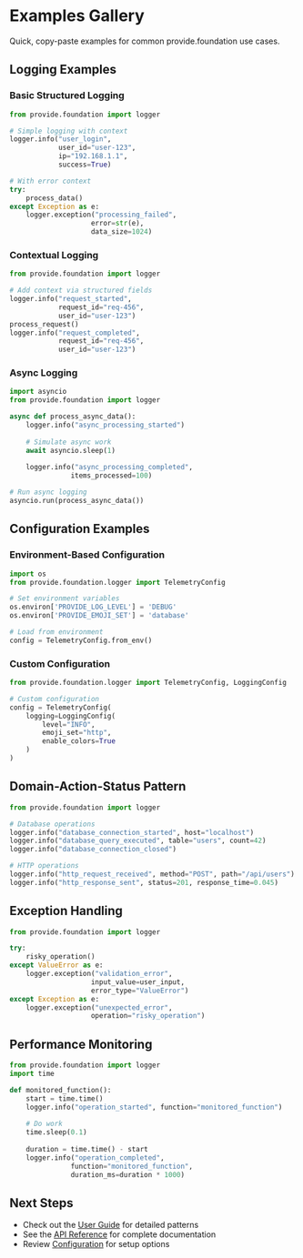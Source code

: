# Examples Gallery

Quick, copy-paste examples for common provide.foundation use cases.

## Logging Examples

### Basic Structured Logging

```python
from provide.foundation import logger

# Simple logging with context
logger.info("user_login", 
            user_id="user-123",
            ip="192.168.1.1",
            success=True)

# With error context
try:
    process_data()
except Exception as e:
    logger.exception("processing_failed",
                    error=str(e),
                    data_size=1024)
```

### Contextual Logging

```python
from provide.foundation import logger

# Add context via structured fields
logger.info("request_started",
            request_id="req-456",
            user_id="user-123")
process_request()
logger.info("request_completed",
            request_id="req-456",
            user_id="user-123")
```

### Async Logging

```python
import asyncio
from provide.foundation import logger

async def process_async_data():
    logger.info("async_processing_started")
    
    # Simulate async work
    await asyncio.sleep(1)
    
    logger.info("async_processing_completed",
               items_processed=100)

# Run async logging
asyncio.run(process_async_data())
```

## Configuration Examples

### Environment-Based Configuration

```python
import os
from provide.foundation.logger import TelemetryConfig

# Set environment variables
os.environ['PROVIDE_LOG_LEVEL'] = 'DEBUG'
os.environ['PROVIDE_EMOJI_SET'] = 'database'

# Load from environment
config = TelemetryConfig.from_env()
```

### Custom Configuration

```python
from provide.foundation.logger import TelemetryConfig, LoggingConfig

# Custom configuration
config = TelemetryConfig(
    logging=LoggingConfig(
        level="INFO",
        emoji_set="http",
        enable_colors=True
    )
)
```

## Domain-Action-Status Pattern

```python
from provide.foundation import logger

# Database operations
logger.info("database_connection_started", host="localhost")
logger.info("database_query_executed", table="users", count=42)
logger.info("database_connection_closed")

# HTTP operations  
logger.info("http_request_received", method="POST", path="/api/users")
logger.info("http_response_sent", status=201, response_time=0.045)
```

## Exception Handling

```python
from provide.foundation import logger

try:
    risky_operation()
except ValueError as e:
    logger.exception("validation_error",
                    input_value=user_input,
                    error_type="ValueError")
except Exception as e:
    logger.exception("unexpected_error",
                    operation="risky_operation")
```

## Performance Monitoring

```python
from provide.foundation import logger
import time

def monitored_function():
    start = time.time()
    logger.info("operation_started", function="monitored_function")
    
    # Do work
    time.sleep(0.1)
    
    duration = time.time() - start
    logger.info("operation_completed",
               function="monitored_function",
               duration_ms=duration * 1000)
```

## Next Steps

- Check out the [User Guide](../guide/index.md) for detailed patterns
- See the [API Reference](../api/api-index.md) for complete documentation
- Review [Configuration](../guide/config/index.md) for setup options